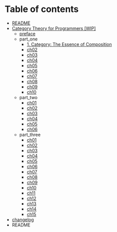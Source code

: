 # Table of contents

* [README](README.md)
* [Category Theory for Programmers \[WIP\]](category-theory-for-programmers-wip/README.md)
  * [preface](category-theory-for-programmers-wip/preface.md)
  * part\_one
    * [1. Category: The Essence of Composition](category-theory-for-programmers-wip/part_one/ch01.md)
    * [ch02](category-theory-for-programmers-wip/part_one/ch02.md)
    * [ch03](category-theory-for-programmers-wip/part_one/ch03.md)
    * [ch04](category-theory-for-programmers-wip/part_one/ch04.md)
    * [ch05](category-theory-for-programmers-wip/part_one/ch05.md)
    * [ch06](category-theory-for-programmers-wip/part_one/ch06.md)
    * [ch07](category-theory-for-programmers-wip/part_one/ch07.md)
    * [ch08](category-theory-for-programmers-wip/part_one/ch08.md)
    * [ch09](category-theory-for-programmers-wip/part_one/ch09.md)
    * [ch10](category-theory-for-programmers-wip/part_one/ch10.md)
  * part\_two
    * [ch01](category-theory-for-programmers-wip/part_two/ch01.md)
    * [ch02](category-theory-for-programmers-wip/part_two/ch02.md)
    * [ch03](category-theory-for-programmers-wip/part_two/ch03.md)
    * [ch04](category-theory-for-programmers-wip/part_two/ch04.md)
    * [ch05](category-theory-for-programmers-wip/part_two/ch05.md)
    * [ch06](category-theory-for-programmers-wip/part_two/ch06.md)
  * part\_three
    * [ch01](category-theory-for-programmers-wip/part_three/ch01.md)
    * [ch02](category-theory-for-programmers-wip/part_three/ch02.md)
    * [ch03](category-theory-for-programmers-wip/part_three/ch03.md)
    * [ch04](category-theory-for-programmers-wip/part_three/ch04.md)
    * [ch05](category-theory-for-programmers-wip/part_three/ch05.md)
    * [ch06](category-theory-for-programmers-wip/part_three/ch06.md)
    * [ch07](category-theory-for-programmers-wip/part_three/ch07.md)
    * [ch08](category-theory-for-programmers-wip/part_three/ch08.md)
    * [ch09](category-theory-for-programmers-wip/part_three/ch09.md)
    * [ch10](category-theory-for-programmers-wip/part_three/ch10.md)
    * [ch11](category-theory-for-programmers-wip/part_three/ch11.md)
    * [ch12](category-theory-for-programmers-wip/part_three/ch12.md)
    * [ch13](category-theory-for-programmers-wip/part_three/ch13.md)
    * [ch14](category-theory-for-programmers-wip/part_three/ch14.md)
    * [ch15](category-theory-for-programmers-wip/part_three/ch15.md)
* [changelog](changelog.md)
* README

